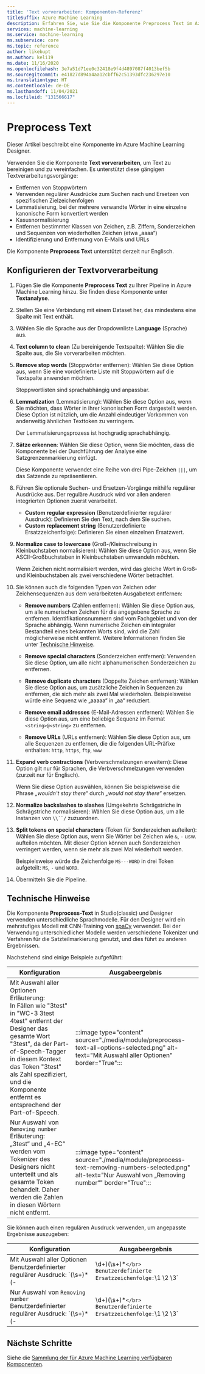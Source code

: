 ```yaml
---
title: 'Text vorverarbeiten: Komponenten-Referenz'
titleSuffix: Azure Machine Learning
description: Erfahren Sie, wie Sie die Komponente Preprocess Text im Azure Machine Learning Designer verwenden, um Text zu bereinigen und zu vereinfachen.
services: machine-learning
ms.service: machine-learning
ms.subservice: core
ms.topic: reference
author: likebupt
ms.author: keli19
ms.date: 11/16/2020
ms.openlocfilehash: 3e7a51d71ee0c32418e9f4d4897087f4013bef5b
ms.sourcegitcommit: e41827d894a4aa12cbff62c51393dfc236297e10
ms.translationtype: HT
ms.contentlocale: de-DE
ms.lasthandoff: 11/04/2021
ms.locfileid: "131566617"
---
```

# <a name="preprocess-text"></a>Preprocess Text

Dieser Artikel beschreibt eine Komponente im Azure Machine Learning Designer.

Verwenden Sie die Komponente **Text vorverarbeiten**, um Text zu bereinigen und zu vereinfachen. Es unterstützt diese gängigen Textverarbeitungsvorgänge:

* Entfernen von Stoppwörtern
* Verwenden regulärer Ausdrücke zum Suchen nach und Ersetzen von spezifischen Zielzeichenfolgen
* Lemmatisierung, bei der mehrere verwandte Wörter in eine einzelne kanonische Form konvertiert werden
* Kasusnormalisierung
* Entfernen bestimmter Klassen von Zeichen, z.B. Ziffern, Sonderzeichen und Sequenzen von wiederholten Zeichen (etwa „aaaa“)
* Identifizierung und Entfernung von E-Mails und URLs

Die Komponente **Preprocess Text** unterstützt derzeit nur Englisch.

## <a name="configure-text-preprocessing"></a>Konfigurieren der Textvorverarbeitung  

1.  Fügen Sie die Komponente **Preprocess Text** zu Ihrer Pipeline in Azure Machine Learning hinzu. Sie finden diese Komponente unter **Textanalyse**.

1. Stellen Sie eine Verbindung mit einem Dataset her, das mindestens eine Spalte mit Text enthält.

1. Wählen Sie die Sprache aus der Dropdownliste **Language** (Sprache) aus.

1. **Text column to clean** (Zu bereinigende Textspalte): Wählen Sie die Spalte aus, die Sie vorverarbeiten möchten.

1. **Remove stop words** (Stoppwörter entfernen): Wählen Sie diese Option aus, wenn Sie eine vordefinierte Liste mit Stoppwörtern auf die Textspalte anwenden möchten. 

    Stoppwortlisten sind sprachabhängig und anpassbar.

1. **Lemmatization** (Lemmatisierung): Wählen Sie diese Option aus, wenn Sie möchten, dass Wörter in ihrer kanonischen Form dargestellt werden. Diese Option ist nützlich, um die Anzahl eindeutiger Vorkommen von anderweitig ähnlichen Texttoken zu verringern.

    Der Lemmatisierungsprozess ist hochgradig sprachabhängig.

1. **Sätze erkennen**: Wählen Sie diese Option, wenn Sie möchten, dass die Komponente bei der Durchführung der Analyse eine Satzgrenzenmarkierung einfügt.

    Diese Komponente verwendet eine Reihe von drei Pipe-Zeichen `|||`, um das Satzende zu repräsentieren.

1. Führen Sie optionale Suchen- und Ersetzen-Vorgänge mithilfe regulärer Ausdrücke aus. Der reguläre Ausdruck wird vor allen anderen integrierten Optionen zuerst verarbeitet.

    * **Custom regular expression** (Benutzerdefinierter regulärer Ausdruck): Definieren Sie den Text, nach dem Sie suchen.
    * **Custom replacement string** (Benutzerdefinierte Ersatzzeichenfolge): Definieren Sie einen einzelnen Ersatzwert.

1. **Normalize case to lowercase** (Groß-/Kleinschreibung in Kleinbuchstaben normalisieren): Wählen Sie diese Option aus, wenn Sie ASCII-Großbuchstaben in Kleinbuchstaben umwandeln möchten.

    Wenn Zeichen nicht normalisiert werden, wird das gleiche Wort in Groß- und Kleinbuchstaben als zwei verschiedene Wörter betrachtet.

1. Sie können auch die folgenden Typen von Zeichen oder Zeichensequenzen aus dem verarbeiteten Ausgabetext entfernen:

    * **Remove numbers** (Zahlen entfernen): Wählen Sie diese Option aus, um alle numerischen Zeichen für die angegebene Sprache zu entfernen. Identifikationsnummern sind vom Fachgebiet und von der Sprache abhängig. Wenn numerische Zeichen ein integraler Bestandteil eines bekannten Worts sind, wird die Zahl möglicherweise nicht entfernt. Weitere Informationen finden Sie unter [Technische Hinweise](#technical-notes).
    
    * **Remove special characters** (Sonderzeichen entfernen): Verwenden Sie diese Option, um alle nicht alphanumerischen Sonderzeichen zu entfernen.
    
    * **Remove duplicate characters** (Doppelte Zeichen entfernen): Wählen Sie diese Option aus, um zusätzliche Zeichen in Sequenzen zu entfernen, die sich mehr als zwei Mal wiederholen. Beispielsweise würde eine Sequenz wie „aaaaa“ in „aa“ reduziert.
    
    * **Remove email addresses** (E-Mail-Adressen entfernen): Wählen Sie diese Option aus, um eine beliebige Sequenz im Format `<string>@<string>` zu entfernen.  
    * **Remove URLs** (URLs entfernen): Wählen Sie diese Option aus, um alle Sequenzen zu entfernen, die die folgenden URL-Präfixe enthalten: `http`, `https`, `ftp`, `www`
    
1. **Expand verb contractions** (Verbverschmelzungen erweitern): Diese Option gilt nur für Sprachen, die Verbverschmelzungen verwenden (zurzeit nur für Englisch). 

    Wenn Sie diese Option auswählen, können Sie beispielsweise die Phrase *„wouldn't stay there“* durch *„would not stay there“* ersetzen.

1. **Normalize backslashes to slashes** (Umgekehrte Schrägstriche in Schrägstriche normalisieren): Wählen Sie diese Option aus, um alle Instanzen von `\\``/` zuzuordnen.

1. **Split tokens on special characters** (Token für Sonderzeichen aufteilen): Wählen Sie diese Option aus, wenn Sie Wörter bei Zeichen wie `&`, `-` usw. aufteilen möchten. Mit dieser Option können auch Sonderzeichen verringert werden, wenn sie mehr als zwei Mal wiederholt werden. 

    Beispielsweise würde die Zeichenfolge `MS---WORD` in drei Token aufgeteilt: `MS`, `-` und `WORD`.

1. Übermitteln Sie die Pipeline.

## <a name="technical-notes"></a>Technische Hinweise

Die Komponente **Preprocess-Text** in Studio(classic) und Designer verwenden unterschiedliche Sprachmodelle. Für den Designer wird ein mehrstufiges Modell mit CNN-Training von [spaCy](https://spacy.io/models/en) verwendet. Bei der Verwendung unterschiedlicher Modelle werden verschiedene Tokenizer und Verfahren für die Satzteilmarkierung genutzt, und dies führt zu anderen Ergebnissen.

Nachstehend sind einige Beispiele aufgeführt:

| Konfiguration | Ausgabeergebnis |
| --- | --- |
|Mit Auswahl aller Optionen </br> Erläuterung: </br> In Fällen wie "3test" in "WC-3 3test 4test" entfernt der Designer das gesamte Wort "3test", da der Part-of-Speech-Tagger in diesem Kontext das Token "3test" als Zahl spezifiziert, und die Komponente entfernt es entsprechend der Part-of-Speech.| :::image type="content" source="./media/module/preprocess-text-all-options-selected.png" alt-text="Mit Auswahl aller Optionen" border="True"::: |
|Nur Auswahl von `Removing number` </br> Erläuterung: </br> „3test“ und „4-EC“ werden vom Tokenizer des Designers nicht unterteilt und als gesamte Token behandelt. Daher werden die Zahlen in diesen Wörtern nicht entfernt.| :::image type="content" source="./media/module/preprocess-text-removing-numbers-selected.png" alt-text="Nur Auswahl von „Removing number“" border="True"::: |

Sie können auch einen regulären Ausdruck verwenden, um angepasste Ergebnisse auszugeben:

| Konfiguration | Ausgabeergebnis |
| --- | --- |
|Mit Auswahl aller Optionen </br> Benutzerdefinierter regulärer Ausdruck: `(\s+)*(-|\d+)(\s+)*` </br> Benutzerdefinierte Ersatzzeichenfolge: `\1 \2 \3`| :::image type="content" source="./media/module/preprocess-text-regular-expression-all-options-selected.png" alt-text="Mit Auswahl aller Optionen und regulärem Ausdruck" border="True"::: |
|Nur Auswahl von `Removing number` </br> Benutzerdefinierter regulärer Ausdruck: `(\s+)*(-|\d+)(\s+)*` </br> Benutzerdefinierte Ersatzzeichenfolge: `\1 \2 \3`| :::image type="content" source="./media/module/preprocess-text-regular-expression-removing-numbers-selected.png" alt-text="Auswahl von „Removing number“ und regulärer Ausdruck" border="True"::: |


## <a name="next-steps"></a>Nächste Schritte

Siehe die [Sammlung der für Azure Machine Learning verfügbaren Komponenten](component-reference.md). 